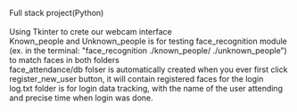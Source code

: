 Full stack project(Python)<br/><br/>Using Tkinter to crete our webcam interface<br/>Known_people and Unknown_people is for testing face_recognition module (ex. in the terminal: "face_recognition ./known_people/ ./unknown_people") to match faces in both folders<br/>face_attendance/db folser is automatically created when you ever first click register_new_user button, it will contain registered faces for the login<br/>log.txt folder is for login data tracking, with the name of the user attending and precise time when login was done.
